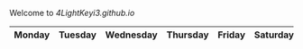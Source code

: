 Welcome to *4LightKeyi3.github.io*

| Monday | Tuesday | Wednesday | Thursday | Friday | Saturday | Sunday |
| ------ | ------- | --------- | -------- | ------ | -------- | ------ |

